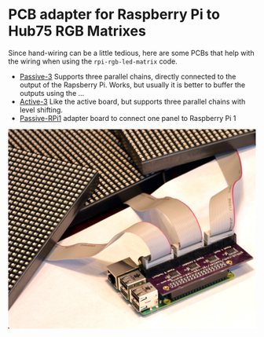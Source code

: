 PCB adapter for Raspberry Pi to Hub75 RGB Matrixes
==================================================

Since hand-wiring can be a little tedious, here are some PCBs that help
with the wiring when using the `rpi-rgb-led-matrix` code.

   * [Passive-3](./active-3) Supports three parallel chains, directly connected
     to the output of the Rapsberry Pi. Works, but usually it is better to buffer
     the outputs using the ...
   * [Active-3](./active-3) Like the active board, but supports three parallel
     chains with level shifting.
   * [Passive-RPi1](./passive-rpi1) adapter board to connect one panel to
     Raspberry Pi 1

![Three Panels connected][three-panels]

[three-panels]: ../img/three-parallel-panels.jpg
